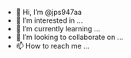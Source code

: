 - 👋 Hi, I’m @jps947aa
- 👀 I’m interested in ...
- 🌱 I’m currently learning ...
- 💞️ I’m looking to collaborate on ...
- 📫 How to reach me ...

<!---
jps947aa/jps947aa is a ✨ special ✨ repository because its `README.md` (this file) appears on your GitHub profile.
You can click the Preview link to take a look at your changes.
--->
